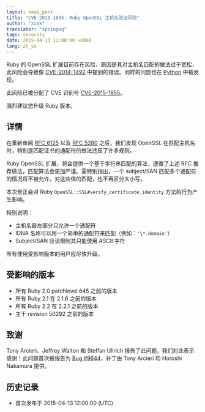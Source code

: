 ```yaml
---
layout: news_post
title: "CVE-2015-1855: Ruby OpenSSL 主机名验证风险"
author: "zzak"
translator: "springwq"
tags: security
date: 2015-04-13 12:00:00 +0000
lang: zh_cn
---
```


Ruby 的 OpenSSL 扩展目前存在风险，原因是其对主机名匹配的做法过于宽松，此风险会导致像 [CVE-2014-1492][CVE-2014-1492] 中提到的错误。同样的问题也在 [Python][python-hostname-bug] 中被发现。

此风险已被分配了 CVE 识别号 [CVE-2015-1855][CVE-2015-1855]。

强烈建议您升级 Ruby 版本。

## 详情

在重新审阅 [RFC 6125][RFC-6125] 以及 [RFC 5280][RFC-5280] 之后，我们发现 OpenSSL 在匹配主机名时，特别是匹配证书的通配符的做法违反了许多规则。

Ruby OpenSSL 扩展，将会提供一个基于字符串匹配的算法，遵循了上述 RFC 推荐做法，匹配算法会更加严谨。需特别指出，一个 subject/SAN 匹配多个通配符的情况将不被允许。对这些值的匹配，也不再区分大小写。

本次修正会对 Ruby `OpenSSL::SSL#verify_certificate_identity` 方法的行为产生影响。

特别说明：

* 主机名最左部分只允许一个通配符
* IDNA 名称可以用一个简单的通配符来匹配（例如：`'\*.domain'`）
* Subject/SAN 应该限制其只能使用 ASCII 字符

所有使用受影响版本的用户应尽快升级。

## 受影响的版本

* 所有 Ruby 2.0 patchlevel 645 之前的版本
* 所有 Ruby 2.1 在 2.1.6 之前的版本
* 所有 Ruby 2.2 在 2.2.1 之前的版本
* 主干 revision 50292 之前的版本

## 致谢

Tony Arcieri、Jeffrey Walton 和 Steffan Ullrich 报告了此问题，我们对此表示感谢！此问题首次被报告为 [Bug #9644][Bug-9644]，补丁由 Tony Arcieri 和 Horoshi Nakamura 提供。

## 历史记录

*  首次发布于 2015-04-13 12:00:00 (UTC)

[CVE-2014-1492]: https://bugzilla.mozilla.org/show_bug.cgi?id=903885
[python-hostname-bug]: https://bugs.python.org/issue17997
[CVE-2015-1855]: http://cve.mitre.org/cgi-bin/cvename.cgi?name=CVE-2015-1855
[RFC-6125]: https://tools.ietf.org/html/rfc6125
[RFC-5280]: https://tools.ietf.org/html/rfc5280
[Bug-9644]: https://bugs.ruby-lang.org/issues/9644
